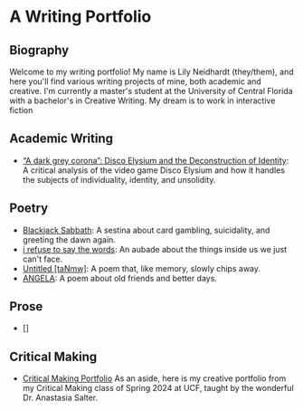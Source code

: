 # A Writing Portfolio

## Biography
Welcome to my writing portfolio! My name is Lily Neidhardt (they/them), and here you'll find various writing projects of mine, both academic and creative. I'm currently a master's student at the University of Central Florida with a bachelor's in Creative Writing. My dream is to work in interactive fiction 

## Academic Writing
- [“A dark grey corona”: Disco Elysium and the Deconstruction of Identity](idk): A critical analysis of the video game Disco Elysium and how it handles the subjects of individuality, identity, and unsolidity. 

## Poetry
- [Blackjack Sabbath](idk): A sestina about card gambling, suicidality, and greeting the dawn again.
- [i refuse to say the words](idk): An aubade about the things inside us we just can't face.
- [Untitled [taNmw]](idk): A poem that, like memory, slowly chips away.
- [ANGELA](idk): A poem about old friends and better days.

## Prose
- []

## Critical Making
- [Critical Making Portfolio](https://lilyneid.github.io/cmportfolio/) As an aside, here is my creative portfolio from my Critical Making class of Spring 2024 at UCF, taught by the wonderful Dr. Anastasia Salter. 